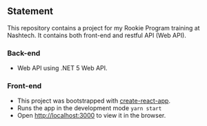 ## Statement
This repository contains a project for my Rookie Program training at Nashtech. It contains both front-end and restful API (Web API).

### Back-end
- Web API using .NET 5 Web API.

### Front-end
- This project was bootstrapped with [create-react-app](https://create-react-app.dev/docs/getting-started/).
- Runs the app in the development mode `yarn start`
- Open [http://localhost:3000](http://localhost:3000) to view it in the browser.
